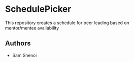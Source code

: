 # SchedulePicker
This repository creates a schedule for peer leading based on mentor/mentee availability

## Authors
 - Sam Shenoi